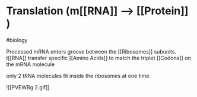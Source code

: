 # Translation (m[[RNA]] --> [[Protein]] )
#biology 

Processed mRNA enters groove between the [[Ribosomes]] subunits.
t[[RNA]] transfer specific [[Amino Acids]] to match the triplet [[Codons]] on the mRNA molecule 

only 2 tRNA molecules fit inside the ribosomes at one time.

![[PVEWBg 2.gif]]